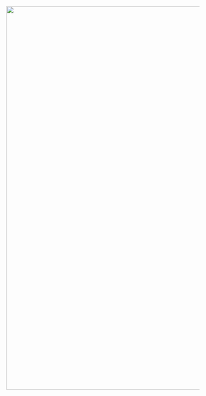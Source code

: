 <p>
  <img src="(https://github.com/shitalchauhan769/e_commerce_exam_app/assets/155465990/a9f89a57-6392-47c8-9656-9456dc0f18d8)"height=1000,width=250"

</p>
